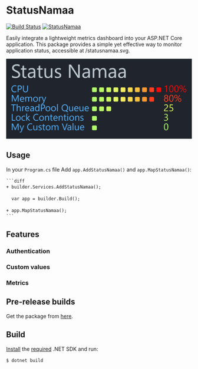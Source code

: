 ﻿# StatusNamaa

[![Build Status](https://ctyar.visualstudio.com/StatusNamaa/_apis/build/status%2Fctyar.StatusNamaa?branchName=main)](https://ctyar.visualstudio.com/StatusNamaa/_build/latest?definitionId=14&branchName=main)
[![StatusNamaa](https://img.shields.io/nuget/v/StatusNamaa.svg)](https://www.nuget.org/packages/StatusNamaa/)

Easily integrate a lightweight metrics dashboard into your ASP.NET Core application. This package provides a simple yet effective way to monitor application status, accessible at /statusnamaa.svg.

![Screenshot](https://raw.githubusercontent.com/ctyar/StatusNamaa/refs/heads/main/doc/images/screenshot.png)

## Usage

In your `Program.cs` file Add `app.AddStatusNamaa()` and `app.MapStatusNamaa()`:

    ```diff
    + builder.Services.AddStatusNamaa();

      var app = builder.Build();

    + app.MapStatusNamaa();
    ```

## Features
### Authentication

### Custom values

### Metrics

## Pre-release builds

Get the package from [here](https://github.com/ctyar/StatusNamaa/pkgs/nuget/StatusNamaa).


## Build

[Install](https://get.dot.net) the [required](global.json) .NET SDK and run:
```
$ dotnet build
```